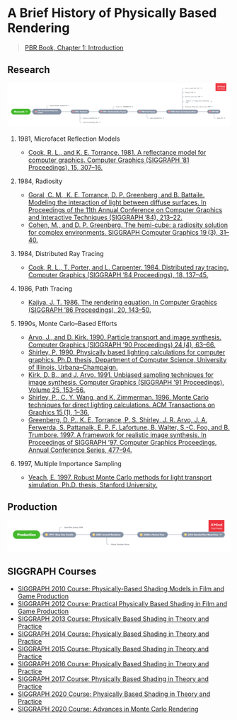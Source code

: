 # A Brief History of Physically Based Rendering

> [PBR Book, Chapter 1: Introduction](http://www.pbr-book.org/3ed-2018/Introduction/A_Brief_History_of_Physically_Based_Rendering.html)

## Research

![research timeline](./docs/images/research.png)

1. 1981, Microfacet Reflection Models
    - [Cook, R. L., and K. E. Torrance. 1981. A reflectance model for computer graphics. Computer Graphics (SIGGRAPH ’81 Proceedings), 15, 307–16.](https://dl.acm.org/doi/10.1145/357290.357293)

1. 1984, Radiosity
    - [Goral, C. M., K. E. Torrance, D. P. Greenberg, and B. Battaile. Modeling the interaction of light between diffuse surfaces. In Proceedings of the 11th Annual Conference on Computer Graphics and Interactive Techniques (SIGGRAPH ’84), 213–22.](https://dl.acm.org/doi/10.1145/800031.808601)
    - [Cohen, M., and D. P.  Greenberg. The hemi-cube: a radiosity solution for complex environments. SIGGRAPH Computer Graphics 19 (3), 31–40.](https://dl.acm.org/doi/10.1145/325334.325171)

1. 1984, Distributed Ray Tracing
    - [Cook, R. L., T. Porter, and L. Carpenter. 1984. Distributed ray tracing. Computer Graphics (SIGGRAPH ’84 Proceedings), 18, 137–45.](https://dl.acm.org/doi/10.1145/800031.808590)

1. 1986, Path Tracing
    - [Kajiya, J. T. 1986. The rendering equation. In Computer Graphics (SIGGRAPH ’86 Proceedings), 20, 143–50.](https://dl.acm.org/doi/10.1145/15922.15902)

1. 1990s, Monte Carlo–Based Efforts
    - [Arvo, J., and D. Kirk. 1990. Particle transport and image synthesis. Computer Graphics (SIGGRAPH ’90 Proceedings) 24 (4), 63–66.](https://dl.acm.org/doi/10.1145/97879.97886)
    - [Shirley, P. 1990. Physically based lighting calculations for computer graphics. Ph.D. thesis, Department of Computer Science, University of Illinois, Urbana–Champaign.](https://dl.acm.org/doi/book/10.5555/124947)
    - [Kirk, D. B., and J. Arvo. 1991. Unbiased sampling techniques for image synthesis. Computer Graphics (SIGGRAPH ’91 Proceedings), Volume 25, 153–56.](https://dl.acm.org/doi/10.1145/122718.122735)
    - [Shirley, P., C. Y. Wang, and K. Zimmerman. 1996. Monte Carlo techniques for direct lighting calculations. ACM Transactions on Graphics 15 (1), 1–36.](https://dl.acm.org/doi/10.1145/226150.226151)
    - [Greenberg, D. P., K. E. Torrance, P. S. Shirley, J. R. Arvo, J. A. Ferwerda, S. Pattanaik, E. P. F. Lafortune, B. Walter, S.-C. Foo, and B. Trumbore. 1997. A framework for realistic image synthesis. In Proceedings of SIGGRAPH ’97, Computer Graphics Proceedings, Annual Conference Series, 477–94.](https://dl.acm.org/doi/10.1145/258734.258914)

1. 1997, Multiple Importance Sampling
    - [Veach, E. 1997. Robust Monte Carlo methods for light transport simulation. Ph.D. thesis, Stanford University.]()

## Production    

![production timeline](./docs/images/production.png)

## SIGGRAPH Courses

- [SIGGRAPH 2010 Course: Physically-Based Shading Models in Film and Game Production](http://renderwonk.com/publications/s2010-shading-course/)
- [SIGGRAPH 2012 Course: Practical Physically Based Shading in Film and Game Production](http://blog.selfshadow.com/publications/s2012-shading-course/)
- [SIGGRAPH 2013 Course: Physically Based Shading in Theory and Practice](http://blog.selfshadow.com/publications/s2013-shading-course/)
- [SIGGRAPH 2014 Course: Physically Based Shading in Theory and Practice](https://blog.selfshadow.com/publications/s2014-shading-course/)
- [SIGGRAPH 2015 Course: Physically Based Shading in Theory and Practice](https://blog.selfshadow.com/publications/s2015-shading-course/)
- [SIGGRAPH 2016 Course: Physically Based Shading in Theory and Practice](https://blog.selfshadow.com/publications/s2016-shading-course/)
- [SIGGRAPH 2017 Course: Physically Based Shading in Theory and Practice](https://blog.selfshadow.com/publications/s2017-shading-course/)
- [SIGGRAPH 2020 Course: Physically Based Shading in Theory and Practice](https://blog.selfshadow.com/publications/s2020-shading-course/)
- [SIGGRAPH 2020 Course: Advances in Monte Carlo Rendering](https://sites.google.com/view/legacyofjaroslav)
